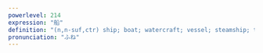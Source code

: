 ```yaml
---
powerlevel: 214
expression: "船"
definition: "(n,n-suf,ctr) ship; boat; watercraft; vessel; steamship; tank; tub; vat; trough; counter for boat-shaped containers (e.g. of sashimi); (P)"
pronunciation: "ふね"
---
```

